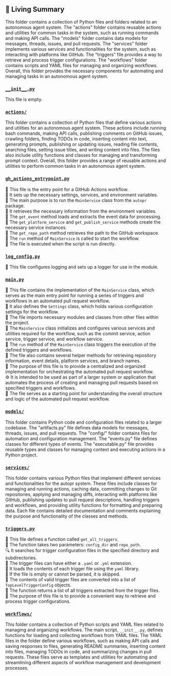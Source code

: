 

<!-- Living README Summary -->
## 🌳 Living Summary

This folder contains a collection of Python files and folders related to an autonomous agent system. The "actions" folder contains reusable actions and utilities for common tasks in the system, such as running commands and making API calls. The "models" folder contains data models for messages, threads, issues, and pull requests. The "services" folder implements various services and functionalities for the system, such as interacting with platforms like GitHub. The "triggers" file provides a way to retrieve and process trigger configurations. The "workflows" folder contains scripts and YAML files for managing and organizing workflows. Overall, this folder provides the necessary components for automating and managing tasks in an autonomous agent system.


### [`__init__.py`](https://github.com/raphael-francis/AutoPR-internal/blob/81ba3ea7d990d2a16a82d4b31cd41ae7c18f169d/./autopr/__init__.py)

This file is empty.  


### [`actions/`](https://github.com/raphael-francis/AutoPR-internal/blob/81ba3ea7d990d2a16a82d4b31cd41ae7c18f169d/./autopr/actions)

This folder contains a collection of Python files that define various actions and utilities for an autonomous agent system. These actions include running bash commands, making API calls, publishing comments on GitHub issues, crawling folders, finding TODOs in code, inserting content into text, generating prompts, publishing or updating issues, reading file contents, searching files, setting issue titles, and writing content into files. The files also include utility functions and classes for managing and transforming prompt context. Overall, this folder provides a range of reusable actions and utilities to perform common tasks in an autonomous agent system.  


### [`gh_actions_entrypoint.py`](https://github.com/raphael-francis/AutoPR-internal/blob/81ba3ea7d990d2a16a82d4b31cd41ae7c18f169d/./autopr/gh_actions_entrypoint.py)

📄 This file is the entry point for a GitHub Actions workflow.    
🔧 It sets up the necessary settings, services, and environment variables.    
🤖 The main purpose is to run the `MainService` class from the `autopr` package.    
🎯 It retrieves the necessary information from the environment variables.    
📝 The `get_event` method loads and extracts the event data for processing.    
🔑 The `get_platform_service` and `get_publish_service` methods create the necessary service instances.    
📂 The `get_repo_path` method retrieves the path to the GitHub workspace.    
📝 The `run` method of `MainService` is called to start the workflow.    
🚀 The file is executed when the script is run directly.  


### [`log_config.py`](https://github.com/raphael-francis/AutoPR-internal/blob/81ba3ea7d990d2a16a82d4b31cd41ae7c18f169d/./autopr/log_config.py)

📝 This file configures logging and sets up a logger for use in the module.  


### [`main.py`](https://github.com/raphael-francis/AutoPR-internal/blob/81ba3ea7d990d2a16a82d4b31cd41ae7c18f169d/./autopr/main.py)

📝 This file contains the implementation of the `MainService` class, which serves as the main entry point for running a series of triggers and workflows in an automated pull request workflow.  
🔧 It also defines the `Settings` class, which holds various configuration settings for the workflow.  
📂 The file imports necessary modules and classes from other files within the project.  
🔀 The `MainService` class initializes and configures various services and utilities required for the workflow, such as the commit service, action service, trigger service, and workflow service.  
🔄 The `run` method of the `MainService` class triggers the execution of the defined triggers and workflows.  
🔧 The file also contains several helper methods for retrieving repository information, event details, platform services, and branch names.  
🚀 The purpose of this file is to provide a centralized and organized implementation for orchestrating the automated pull request workflow.  
⚙️ It is intended to be used as part of a larger system or application that automates the process of creating and managing pull requests based on specified triggers and workflows.  
📖 The file serves as a starting point for understanding the overall structure and logic of the automated pull request workflow.  


### [`models/`](https://github.com/raphael-francis/AutoPR-internal/blob/81ba3ea7d990d2a16a82d4b31cd41ae7c18f169d/./autopr/models)

This folder contains Python code and configuration files related to a larger codebase. The "artifacts.py" file defines data models for messages, threads, issues, and pull requests. The "config/" folder contains files for automation and configuration management. The "events.py" file defines classes for different types of events. The "executable.py" file provides reusable types and classes for managing context and executing actions in a Python project.  


### [`services/`](https://github.com/raphael-francis/AutoPR-internal/blob/81ba3ea7d990d2a16a82d4b31cd41ae7c18f169d/./autopr/services)

This folder contains various Python files that implement different services and functionalities for the autopr system. These files include classes for managing and running actions, caching data, committing changes to Git repositories, applying and managing diffs, interacting with platforms like GitHub, publishing updates to pull request descriptions, handling triggers and workflows, and providing utility functions for formatting and preparing data. Each file contains detailed documentation and comments explaining the purpose and functionality of the classes and methods.  


### [`triggers.py`](https://github.com/raphael-francis/AutoPR-internal/blob/81ba3ea7d990d2a16a82d4b31cd41ae7c18f169d/./autopr/triggers.py)

📄 This file defines a function called `get_all_triggers`.    
📁 The function takes two parameters: `config_dir` and `repo_path`.    
🔍 It searches for trigger configuration files in the specified directory and subdirectories.    
🔧 The trigger files can have either a `.yaml` or `.yml` extension.    
🔐 It loads the contents of each trigger file using the `yaml` library.    
🔁 If the file is empty or cannot be parsed, it is skipped.    
📝 The contents of valid trigger files are converted into a list of `TopLevelTriggerConfig` objects.    
🔀 The function returns a list of all triggers extracted from the trigger files.    
📌 The purpose of this file is to provide a convenient way to retrieve and process trigger configurations.  


### [`workflows/`](https://github.com/raphael-francis/AutoPR-internal/blob/81ba3ea7d990d2a16a82d4b31cd41ae7c18f169d/./autopr/workflows)

This folder contains a collection of Python scripts and YAML files related to managing and organizing workflows. The main script, `__init__.py`, defines functions for loading and collecting workflows from YAML files. The YAML files in the folder define various workflows, such as making API calls and saving responses to files, generating README summaries, inserting content into files, managing TODOs in code, and summarizing changes in pull requests. These files serve as templates and utilities for automating and streamlining different aspects of workflow management and development processes.  

<!-- Living README Summary -->